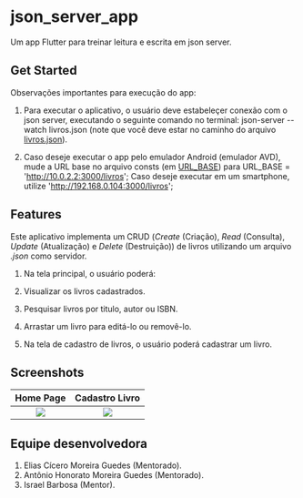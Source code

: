# json_server_app
Um app Flutter para treinar leitura e escrita em json server.

## Get Started
Observações importantes para execução do app:

1. Para executar o aplicativo, o usuário deve estabeleçer conexão com o json server, executando o seguinte comando no terminal: json-server --watch livros.json (note que você deve estar no caminho do arquivo [livros.json](json_server/livros.json)).

2. Caso deseje executar o app pelo emulador Android (emulador AVD), mude a URL base no arquivo consts (em [URL_BASE](lib/app/utils/consts.dart)) para URL_BASE = 'http://10.0.2.2:3000/livros'; Caso deseje executar em um smartphone, utilize 'http://192.168.0.104:3000/livros';

## Features
Este aplicativo implementa um CRUD (_Create_ (Criação), _Read_ (Consulta), _Update_ (Atualização) e _Delete_ (Destruição)) de livros utilizando um arquivo _.json_ como servidor.

1. Na tela principal, o usuário poderá:
  1. Visualizar os livros cadastrados.
  2. Pesquisar livros por titulo, autor ou ISBN.
  3. Arrastar um livro para editá-lo ou removê-lo.

2. Na tela de cadastro de livros, o usuário poderá cadastrar um livro.

## Screenshots
Home Page                  |  Cadastro Livro
:-------------------------:|:-------------------------:
![](<img src="screenshots_readme/json_server_home_page" width="300">)|![](<img src="screenshots_readme/json_server_cadastro_livro" width="300">)|

## Equipe desenvolvedora
1. Elias Cícero Moreira Guedes (Mentorado).
2. Antônio Honorato Moreira Guedes (Mentorado).
3. Israel Barbosa (Mentor).
